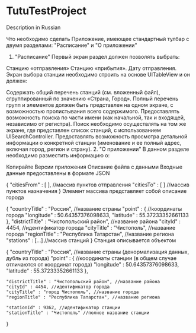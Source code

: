 # TutuTestProject

Description in Russian

Что необходимо сделать
Приложение, имеющее стандартный тулбар с двумя разделами: "Расписание" и "О приложении"

1. "Расписание"
Первый экран раздел должен позволять выбрать:

Станцию «отправления»
Станцию «прибытия».
Дату отправления.
Экран выбора станции необходимо строить на основе UITableView и он должен:

Содержать общий перечень станций (см. вложенный файл), сгруппированный по значению «Страна, Город». Полный перечень групп и элементов должен быть представлен на одном экране, с возможностью пролистывания всего содержимого.
Предоставлять возможность поиска по части имени (как начальной, так и входящей, независимо от регистра). Поиск необходимо осуществлять на том же экране, где представлен список станций, с использованием UISearchController.
Предоставлять возможность просмотра детальной информации о конкретной станции (именование и ее полный адрес, включая город, регион и страну).
2. "О приложении"
В данном разделе необходимо разместить информацию о:

Копирайте
Версии приложения
Описание файла с данными
Входные данные предоставлены в формате JSON

{
  "citiesFrom" : [  ], //массив пунктов отправления
  "citiesTo" : [  ] //массив пунктов назначения
}
Элемент массива представляет собой описание города

{
	"countryTitle" : "Россия", //название страны
	"point" : { //координаты города
		"longitude" : 50.64357376098633,
		"latitude" : 55.37233352661133
	},
	"districtTitle" : "Чистопольский район", //название района
	"cityId" : 4454, //идентификатор города
	"cityTitle" : "Чистополь", //название города
	"regionTitle" : "Республика Татарстан", //название региона
	"stations" : [...] //массив станций
}
Станция описывается объектом

{
	"countryTitle" : "Россия", //название страны (денормализация данных, дубль из города)
	"point" : { //координаты станции (в общем случае отличаются от координат города)
		"longitude" : 50.64357376098633,
	    "latitude" : 55.37233352661133
	},
	
	"districtTitle" : "Чистопольский район", //название района
	"cityId" : 4454, //идентификатор города
	"cityTitle" : "город Чистополь", //название города
	"regionTitle" : "Республика Татарстан", //название региона
	
	"stationId" : 9362, //идентификатор станции
	"stationTitle" : "Чистополь" //полное название станции
}

